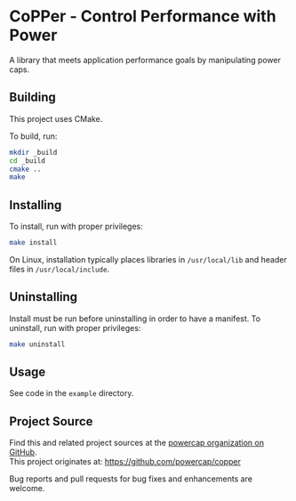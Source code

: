 # CoPPer - Control Performance with Power

A library that meets application performance goals by manipulating power caps.

## Building

This project uses CMake.

To build, run:

``` sh
mkdir _build
cd _build
cmake ..
make
```

## Installing

To install, run with proper privileges:

``` sh
make install
```

On Linux, installation typically places libraries in `/usr/local/lib` and
header files in `/usr/local/include`.

## Uninstalling

Install must be run before uninstalling in order to have a manifest.
To uninstall, run with proper privileges:

``` sh
make uninstall
```
## Usage

See code in the `example` directory.

## Project Source

Find this and related project sources at the [powercap organization on GitHub](https://github.com/powercap).  
This project originates at: https://github.com/powercap/copper

Bug reports and pull requests for bug fixes and enhancements are welcome.
